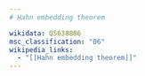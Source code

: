 ```yaml
---
# Hahn embedding theorem

wikidata: Q5638886
msc_classification: "06"
wikipedia_links:
  - "[[Hahn embedding theorem]]"
---
```

